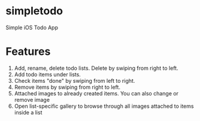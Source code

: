 # simpletodo
Simple iOS Todo App

# Features
1. Add, rename, delete todo lists. Delete by swiping from right to left.
2. Add todo items under lists. 
3. Check items "done" by swiping from left to right.
4. Remove items by swiping from right to left.
5. Attached images to already created items. You can also change or remove image
6. Open list-specific gallery to browse through all images attached to items inside a list

